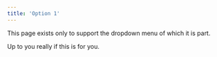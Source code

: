 ```yaml
---
title: 'Option 1'
---
```


This page exists only to support the dropdown menu of which it is part.

Up to you really if this is for you.